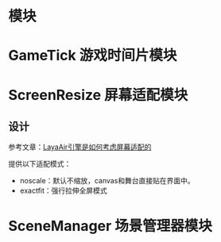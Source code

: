 <!--
 * @Autor: Guo Kainan
 * @Date: 2021-09-08 14:41:13
 * @LastEditors: Guo Kainan
 * @LastEditTime: 2021-09-13 16:54:19
 * @Description: 
-->
# 模块

# GameTick 游戏时间片模块


# ScreenResize 屏幕适配模块

## 设计

参考文章：[LayaAir引擎是如何考虑屏幕适配的](https://ldc2.layabox.com/doc/?language=zh&nav=zh-ts-1-8-0)

提供以下适配模式：
- noscale：默认不缩放，canvas和舞台直接贴在界面中。
- exactfit：强行拉伸全屏模式





# SceneManager 场景管理器模块
